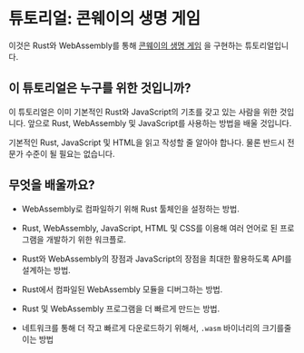 # 튜토리얼: 콘웨이의 생명 게임
<!-- # Tutorial: Conway's Game of Life -->

이것은 Rust와 WebAssembly를 통해  [콘웨이의 생명 게임][gol] 을 구현하는 튜토리얼입니다.
<!-- This is a tutorial that implements [Conway's Game of Life][gol] in Rust and
WebAssembly. -->

[gol]: https://namu.wiki/w/%EC%BD%98%EC%9B%A8%EC%9D%B4%EC%9D%98%20%EC%83%9D%EB%AA%85%20%EA%B2%8C%EC%9E%84

## 이 튜토리얼은 누구를 위한 것입니까?

이 튜토리얼은 이미 기본적인 Rust와 JavaScript의 기초를 갖고 있는 사람을 위한 것입니다.
앞으로 Rust, WebAssembly 및 JavaScript를 사용하는 방법을 배울 것입니다.
<!-- This tutorial is for anyone who already has basic Rust and JavaScript
experience, and wants to learn how to use Rust, WebAssembly, and JavaScript
together. -->

기본적인 Rust, JavaScript 및 HTML을 읽고 작성할 줄 알아야 합나다. 물론 반드시 전문가 수준이 될 필요는 없습니다.

<!-- You should be comfortable reading and writing basic Rust, JavaScript, and
HTML. You definitely do not need to be an expert. -->

## 무엇을 배울까요?

* WebAssembly로 컴파일하기 위해 Rust 툴체인을 설정하는 방법.
<!-- * How to set up a Rust toolchain for compiling to WebAssembly. -->

* Rust, WebAssembly, JavaScript, HTML 및 CSS를 이용해 여러 언어로 된 프로그램을 개발하기 위한 워크플로.
<!-- * A workflow for developing polyglot programs made from Rust, WebAssembly,
  JavaScript, HTML, and CSS. -->

* Rust와 WebAssembly의 장점과 JavaScript의 장점을 최대한 활용하도록 API를 설계하는 방법.
<!-- * How to design APIs to take maximum advantage of both Rust and WebAssembly's
  strengths and also JavaScript's strengths. -->

<!-- * How to debug WebAssembly modules compiled from Rust.

* How to time profile Rust and WebAssembly programs to make them faster.

* How to size profile Rust and WebAssembly programs to make `.wasm` binaries
  smaller and faster to download over the network. -->
  * Rust에서 컴파일된 WebAssembly 모듈을 디버그하는 방법.

* Rust 및 WebAssembly 프로그램을 더 빠르게 만드는 방법.

* 네트워크를 통해 더 작고 빠르게 다운로드하기 위해서, `.wasm` 바이너리의 크기를줄이는 방법
   
